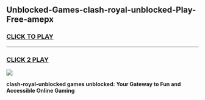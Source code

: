 
## Unblocked-Games-clash-royal-unblocked-Play-Free-amepx
<h3>
<a href="https://premium76.site?title=clash-royal-unblocked&ref=19M">CLICK TO PLAY</a></h3>
<hr>

<h3>
<a href="https://premium76.site?title=clash-royal-unblocked&ref=19M">CLICK 2 PLAY</a>
  
</h3>

<a href="https://premium76.site?title=clash-royal-unblocked&ref=19M"><img src="https://clearcache.store/games.png"></a>


**clash-royal-unblocked games unblocked: Your Gateway to Fun and Accessible Online Gaming**
